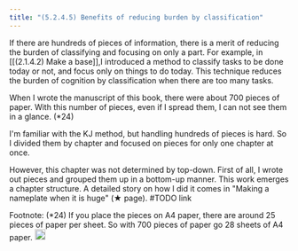 ```yaml
---
title: "(5.2.4.5) Benefits of reducing burden by classification"
---
```


If there are hundreds of pieces of information, there is a merit of reducing the burden of classifying and focusing on only a part. For example, in [[(2.1.4.2) Make a base]],I introduced a method to classify tasks to be done today or not, and focus only on things to do today. This technique reduces the burden of cognition by classification when there are too many tasks.

When I wrote the manuscript of this book, there were about 700 pieces of paper. With this number of pieces, even if I spread them, I can not see them in a glance. (*24)

I'm familiar with the KJ method, but handling hundreds of pieces is hard. So I divided them by chapter and focused on pieces for only one chapter at once.

However, this chapter was not determined by top-down. First of all, I wrote out pieces and grouped them up in a bottom-up manner. This work emerges a chapter structure. A detailed story on how I did it comes in "Making a nameplate when it is huge" (★ page). #TODO link

Footnote: (*24) If you place the pieces on A4 paper, there are around 25 pieces of paper per sheet. So with 700 pieces of paper go 28 sheets of A4 paper.
<img src='https://scrapbox.io/api/pages/nishio/en/icon' alt='en.icon' height="19.5"/>